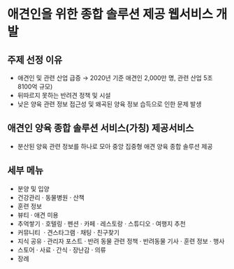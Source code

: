 # 애견인을 위한 종합 솔루션 제공 웹서비스 개발 

## 주제 선정 이유
  - 애견인 및 관련 산업 급증
    → 2020년 기준 애견인 2,000만 명, 관련 산업 5조 8100억 규모) 
  - 뒤따르지 못하는 반려견 정책 및 시설
  - 낮은 양육 관련 정보 접근성 및 왜곡된 양육 정보 습득으로 인한 문제 발생

## 애견인 양육 종합 솔루션 서비스(가칭) 제공서비스
  - 분산된 양육 관련 정보를 하나로 모아 중앙 집중형 애견 양육 종합 솔루션 제공

## 세부 메뉴
  - 분양 및 입양
  - 건강관리
    · 동물병원
    · 산책
  - 훈련 정보
  - 뷰티
    · 애견 미용
  - 추억쌓기
    · 호텔링
    · 펜션
    · 카페
    · 레스토랑
    · 스튜디오
    · 여행지 추천
  
  - 커뮤니티
    · 견스타그램
    · 채팅
    · 친구찾기
  - 지식 공유
    · 관리자 포스트
    · 반려 동물 관련 정책
    · 반려동물 기사
    · 훈련 정보
    · 행사
  - 스토어
	· 사료
    · 간식
	· 장난감
	· 의류
  - 장례 
 	
